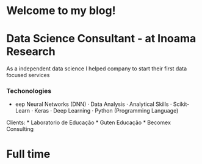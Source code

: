 # Welcome to my blog!




# Data Science Consultant - at Inoama Research

As a independent data science I helped company to start their first data focused services

### Techonologies
*  eep Neural Networks (DNN) · Data Analysis · Analytical Skills · Scikit-Learn · Keras · Deep Learning · Python (Programming Language)

Clients:
    * Laboratorio de Educação
    * Guten Educação
    * Becomex Consulting


# Full time 